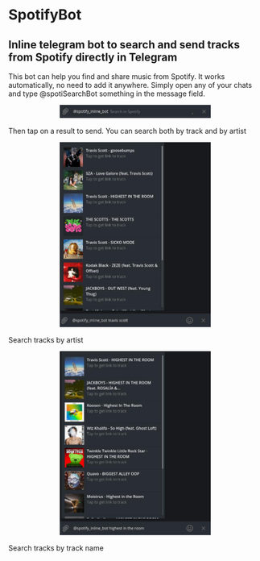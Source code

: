 # SpotifyBot  
## Inline telegram bot to search and send tracks from Spotify directly in Telegram  
This bot can help you find and share music from Spotify.
It works automatically, no need to add it anywhere. 
Simply open any of your chats and type @spotiSearchBot something in the message field.  
<p align="center">
<img src="images/empty_search.jpg" width="300">
 </p>
Then tap on a result to send.  
You can search both by track and by artist  
<p align="center">
<img src="images/by_artist.jpg" width="300">
  </p>
Search tracks by artist  
<p align="center">
<img src="images/by_track.jpg" width="300">
  </p>
Search tracks by track name

